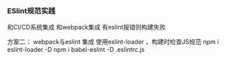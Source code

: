 ### ESlint规范实践
和CI/CD系统集成
和webpack集成
有eslint报错则构建失败


方案二：
webpack与eslint 集成
使用eslint-loader ，构建时检查JS规范
npm i eslint-loader -D
npm i babel-eslint -D
.eslintrc.js

